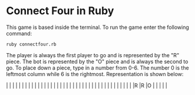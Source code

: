 # Connect Four in Ruby
This game is based inside the terminal. To run the game enter the following command:

`ruby connectfour.rb`


The player is always the first player to go and is represented by the "R" piece.
The bot is represented by the "O" piece and is always the second to go.
To place down a piece, type in a number from 0-6. The number 0 is the leftmost
column while 6 is the rightmost. Representation is shown below:


|  |  |  |  |  |  |  |
|  |  |  |  |  |  |  |
|  |  |  |  |  |  |  |
|  |  |  |  |  |  |  |
|  |  |  |  |  |  |  |
|R |R |O |  |  |  |  |